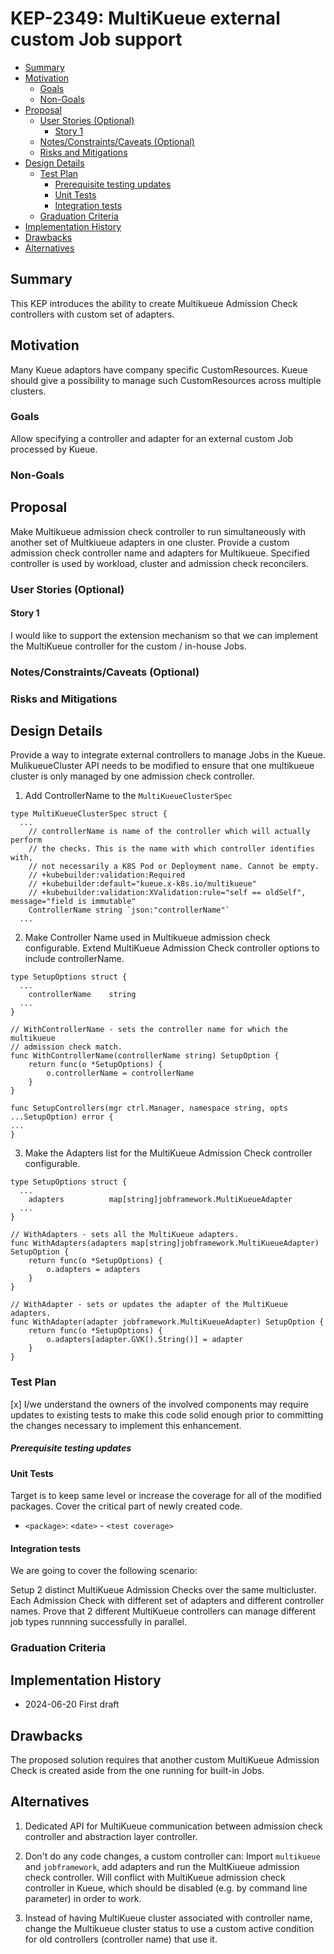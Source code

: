 # KEP-2349: MultiKueue external custom Job support

<!--
This is the title of your KEP. Keep it short, simple, and descriptive. A good
title can help communicate what the KEP is and should be considered as part of
any review.
-->

<!--
A table of contents is helpful for quickly jumping to sections of a KEP and for
highlighting any additional information provided beyond the standard KEP
template.

Ensure the TOC is wrapped with
  <code>&lt;!-- toc --&rt;&lt;!-- /toc --&rt;</code>
tags, and then generate with `hack/update-toc.sh`.
-->

<!-- toc -->
- [Summary](#summary)
- [Motivation](#motivation)
  - [Goals](#goals)
  - [Non-Goals](#non-goals)
- [Proposal](#proposal)
  - [User Stories (Optional)](#user-stories-optional)
    - [Story 1](#story-1)
  - [Notes/Constraints/Caveats (Optional)](#notesconstraintscaveats-optional)
  - [Risks and Mitigations](#risks-and-mitigations)
- [Design Details](#design-details)
  - [Test Plan](#test-plan)
      - [Prerequisite testing updates](#prerequisite-testing-updates)
    - [Unit Tests](#unit-tests)
    - [Integration tests](#integration-tests)
  - [Graduation Criteria](#graduation-criteria)
- [Implementation History](#implementation-history)
- [Drawbacks](#drawbacks)
- [Alternatives](#alternatives)
<!-- /toc -->

## Summary

This KEP introduces the ability to create Multikueue Admission Check controllers with custom set of adapters.

<!--
This section is incredibly important for producing high-quality, user-focused
documentation such as release notes or a development roadmap. It should be
possible to collect this information before implementation begins, in order to
avoid requiring implementors to split their attention between writing release
notes and implementing the feature itself. KEP editors and SIG Docs
should help to ensure that the tone and content of the `Summary` section is
useful for a wide audience.

A good summary is probably at least a paragraph in length.

Both in this section and below, follow the guidelines of the [documentation
style guide]. In particular, wrap lines to a reasonable length, to make it
easier for reviewers to cite specific portions, and to minimize diff churn on
updates.

[documentation style guide]: https://github.com/kubernetes/community/blob/master/contributors/guide/style-guide.md
-->

## Motivation

Many Kueue adaptors have company specific CustomResources.
Kueue should give a possibility to manage such CustomResources across multiple clusters.

<!--
This section is for explicitly listing the motivation, goals, and non-goals of
this KEP.  Describe why the change is important and the benefits to users. The
motivation section can optionally provide links to [experience reports] to
demonstrate the interest in a KEP within the wider Kubernetes community.

[experience reports]: https://github.com/golang/go/wiki/ExperienceReports
-->

### Goals

Allow specifying a controller and adapter for an external custom Job processed by Kueue.

<!--
List the specific goals of the KEP. What is it trying to achieve? How will we
know that this has succeeded?
-->

### Non-Goals

<!--
What is out of scope for this KEP? Listing non-goals helps to focus discussion
and make progress.
-->

## Proposal

<!--
This is where we get down to the specifics of what the proposal actually is.
This should have enough detail that reviewers can understand exactly what
you're proposing, but should not include things like API designs or
implementation. What is the desired outcome and how do we measure success?.
The "Design Details" section below is for the real
nitty-gritty.
-->

Make Multikueue admission check controller to run simultaneously with another set of Multkiueue adapters in one cluster.
Provide a custom admission check controller name and adapters for Multikueue.
Specified controller is used by workload, cluster and admission check reconcilers.

### User Stories (Optional)

<!--
Detail the things that people will be able to do if this KEP is implemented.
Include as much detail as possible so that people can understand the "how" of
the system. The goal here is to make this feel real for users without getting
bogged down.
-->

#### Story 1

I would like to support the extension mechanism so that we can implement the MultiKueue controller for the custom / in-house Jobs.

### Notes/Constraints/Caveats (Optional)

<!--
What are the caveats to the proposal?
What are some important details that didn't come across above?
Go in to as much detail as necessary here.
This might be a good place to talk about core concepts and how they relate.
-->

### Risks and Mitigations

<!--
What are the risks of this proposal, and how do we mitigate? Think broadly.
For example, consider both security and how this will impact the larger
Kubernetes ecosystem.

How will security be reviewed, and by whom?

How will UX be reviewed, and by whom?

Consider including folks who also work outside the SIG or subproject.
-->

## Design Details

Provide a way to integrate external controllers to manage Jobs in the Kueue.
MulikueueCluster API needs to be modified to ensure that one multikueue cluster is only managed by one admission check controller.

1. Add ControllerName to the `MultiKueueClusterSpec`
```golang
type MultiKueueClusterSpec struct {
  ...
	// controllerName is name of the controller which will actually perform
	// the checks. This is the name with which controller identifies with,
	// not necessarily a K8S Pod or Deployment name. Cannot be empty.
	// +kubebuilder:validation:Required
	// +kubebuilder:default="kueue.x-k8s.io/multikueue"
	// +kubebuilder:validation:XValidation:rule="self == oldSelf", message="field is immutable"
	ControllerName string `json:"controllerName"`
  ...
```

2. Make Controller Name used in Multikueue admission check configurable.
Extend MultiKueue Admission Check controller options to include controllerName.

```golang
type SetupOptions struct {
  ...
	controllerName    string
  ...
}

// WithControllerName - sets the controller name for which the multikueue
// admission check match.
func WithControllerName(controllerName string) SetupOption {
	return func(o *SetupOptions) {
		o.controllerName = controllerName
	}
}

func SetupControllers(mgr ctrl.Manager, namespace string, opts ...SetupOption) error {
...
}
```

3. Make the Adapters list for the MultiKueue Admission Check controller configurable.

```golang
type SetupOptions struct {
  ...
	adapters          map[string]jobframework.MultiKueueAdapter
  ...
}

// WithAdapters - sets all the MultiKueue adapters.
func WithAdapters(adapters map[string]jobframework.MultiKueueAdapter) SetupOption {
	return func(o *SetupOptions) {
		o.adapters = adapters
	}
}

// WithAdapter - sets or updates the adapter of the MultiKueue adapters.
func WithAdapter(adapter jobframework.MultiKueueAdapter) SetupOption {
	return func(o *SetupOptions) {
		o.adapters[adapter.GVK().String()] = adapter
	}
}
```

<!--
This section should contain enough information that the specifics of your
change are understandable. This may include API specs (though not always
required) or even code snippets. If there's any ambiguity about HOW your
proposal will be implemented, this is the place to discuss them.
-->

### Test Plan

<!--
**Note:** *Not required until targeted at a release.*
The goal is to ensure that we don't accept enhancements with inadequate testing.

All code is expected to have adequate tests (eventually with coverage
expectations). Please adhere to the [Kubernetes testing guidelines][testing-guidelines]
when drafting this test plan.

[testing-guidelines]: https://git.k8s.io/community/contributors/devel/sig-testing/testing.md
-->

[x] I/we understand the owners of the involved components may require updates to
existing tests to make this code solid enough prior to committing the changes necessary
to implement this enhancement.

##### Prerequisite testing updates

<!--
Based on reviewers feedback describe what additional tests need to be added prior
implementing this enhancement to ensure the enhancements have also solid foundations.
-->

#### Unit Tests

<!--
In principle every added code should have complete unit test coverage, so providing
the exact set of tests will not bring additional value.
However, if complete unit test coverage is not possible, explain the reason of it
together with explanation why this is acceptable.
-->

Target is to keep same level or increase the coverage for all of the modified packages.
Cover the critical part of newly created code.

<!--
Additionally, try to enumerate the core package you will be touching
to implement this enhancement and provide the current unit coverage for those
in the form of:
- <package>: <date> - <current test coverage>

This can inform certain test coverage improvements that we want to do before
extending the production code to implement this enhancement.
-->

- `<package>`: `<date>` - `<test coverage>`

#### Integration tests

<!--
Describe what tests will be added to ensure proper quality of the enhancement.

After the implementation PR is merged, add the names of the tests here.
-->

We are going to cover the following scenario:

Setup 2 distinct MultiKueue Admission Checks over the same multicluster.
Each Admission Check with different set of adapters and different controller names.
Prove that 2 different MultiKueue controllers can manage different job types runnning successfully in parallel.

### Graduation Criteria

<!--

Clearly define what it means for the feature to be implemented and
considered stable.

If the feature you are introducing has high complexity, consider adding graduation
milestones with these graduation criteria:
- [Maturity levels (`alpha`, `beta`, `stable`)][maturity-levels]
- [Feature gate][feature gate] lifecycle
- [Deprecation policy][deprecation-policy]

[feature gate]: https://git.k8s.io/community/contributors/devel/sig-architecture/feature-gates.md
[maturity-levels]: https://git.k8s.io/community/contributors/devel/sig-architecture/api_changes.md#alpha-beta-and-stable-versions
[deprecation-policy]: https://kubernetes.io/docs/reference/using-api/deprecation-policy/
-->

## Implementation History

* 2024-06-20 First draft
<!--
Major milestones in the lifecycle of a KEP should be tracked in this section.
Major milestones might include:
- the `Summary` and `Motivation` sections being merged, signaling SIG acceptance
- the `Proposal` section being merged, signaling agreement on a proposed design
- the date implementation started
- the first Kubernetes release where an initial version of the KEP was available
- the version of Kubernetes where the KEP graduated to general availability
- when the KEP was retired or superseded
-->

## Drawbacks

<!--
Why should this KEP _not_ be implemented?
-->
The proposed solution requires that another custom MultiKueue Admission Check is created aside from the one running for built-in Jobs.

## Alternatives

<!--
What other approaches did you consider, and why did you rule them out? These do
not need to be as detailed as the proposal, but should include enough
information to express the idea and why it was not acceptable.
-->

1. Dedicated API for MultiKueue communication between admission check controller and abstraction layer controller.

2. Don't do any code changes, a custom controller can:
Import `multikueue` and `jobframework`, add adapters and run the MultKiueue admission check controller.
Will conflict with MultiKueue admission check controller in Kueue, which should be disabled (e.g. by command line parameter) in order to work.

3. Instead of having MultiKueue cluster associated with controller name, change the Multikueue cluster status to use a custom active condition for old controllers (controller name) that use it. 
